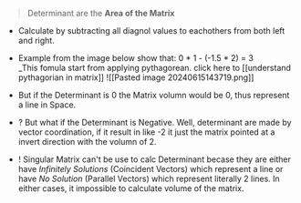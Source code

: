 > Determinant are the **Area of the Matrix**
+ Calculate by subtracting all diagnol values to eachothers from both left and right. 
+ Example from the image below show that: 0 * 1 - (-1.5 * 2) = 3  
	_This fomula start from applying pythagorean. click here to [[understand pythagorian in matrix]]
	![[Pasted image 20240615143719.png]]
+ But if the Determinant is 0 the Matrix volumn would be 0, thus represent a line in Space.

+ ? But what if the Determinant is Negative. Well, determinant are made by vector coordination, if it result in like -2 it just the matrix pointed at a invert direction with the volumn of 2.

+ ! Singular Matrix can't be use to calc Determinant becase they are either have *Infinitely Solutions* (Coincident Vectors) which represent a line or have *No Solution* (Parallel Vectors) which represent literally 2 lines. 
	In either cases, it impossible to calculate volume of the matrix.

